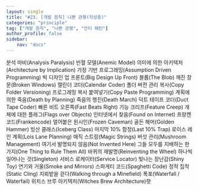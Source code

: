 ```yaml
---
layout: single
title: "#23. [개발 원칙] 나쁜 관행(작성중)"
categories: "principle"
tag: ["개발 원칙", "나쁜 관행", "안티 패턴"]
author_profile: false
sidebar: 
    nav: "docs"
---
```


분석 마비(Analysis Paralysis)
빈혈 모델(Anemic Model)
의미에 의한 아키텍처(Architecture by Implication)
가정 기반 프로그래밍(Assumption Driven Programming)
빅 디자인 업 프론트(Big Design Up Front)
블롭(The Blob)
깨진 창문(Broken Windows)
캘린더 코더(Calendar Coder)
폴더 버전 관리 복사(Copy Folder Versioning)
프로그래밍 복사 붙여넣기(Copy Paste Programming)
계획에 의한 죽음(Death by Planning)
죽음의 행진(Death March)
덕트 테이프 코더(Duct Tape Coder)
빠른 비트 오른쪽(Fast Beats Right)
기능 크리프(Feature Creep)
개체에 대한 플래그(Flags over Objects)
인터넷에서 찾음(Found on Internet)
프랑켄코드(Frankencode)
얼어붙은 원시인(Frozen Caveman)
골든 해머(Golden Hammer)
빙산 클래스(Iceberg Class)
마지막 10% 함정(Last 10% Trap)
로이스 레인 계획(Lois Lane Planning)
매직 스트링(Magic Strings)
버섯 관리(Mushroom Management)
여기서 발명되지 않음(Not Invented Here)
그들 모두를 지배하는 한가지(One Thing to Rule Them All)
바퀴의 재발명(Reinventing the Wheel)
하나씩 일어나는 것(Singleton)
서비스 로케이터(Service Locator)
빛나는 장난감(Shiny Toy)
연기와 거울(Smoke and Mirrors)
스파게티 코드(Spaghetti Code)
정적 집착(Static Cling)
지뢰밭을 걷다(Walking through a Minefield)
폭포(Waterfall / Waterfail)
위치스 브루 아키텍처(Witches Brew Architecture)햣